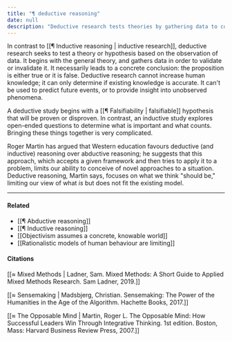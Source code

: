 ```yaml
---
title: "¶ deductive reasoning"
date: null
description: "Deductive research tests theories by gathering data to confirm or reject hypotheses, focusing on concrete conclusions rather than generating new knowledge or predicting future events."
---
```


In contrast to [[¶ Inductive reasoning | inductive research]], deductive research seeks to test a theory or hypothesis based on the observation of data. It begins with the general theory, and gathers data in order to validate or invalidate it. It necessarily leads to a concrete conclusion: the proposition is either true or it is false. Deductive research cannot increase human knowledge; it can only determine if existing knowledge is accurate. It can't be used to predict future events, or to provide insight into unobserved phenomena.

A deductive study begins with a [[¶ Falsifiability | falsifiable]] hypothesis that will be proven or disproven. In contrast, an inductive study explores open-ended questions to determine what is important and what counts. Bringing these things together is very complicated.

Roger Martin has argued that Western education favours deductive (and inductive) reasoning over abductive reasoning; he suggests that this approach, which accepts a given framework and then tries to apply it to a problem, limits our ability to conceive of novel approaches to a situation. Deductive reasoning, Martin says, focuses on what we think "should be," limiting our view of what _is_ but does not fit the existing model.

---

#### Related

- [[¶ Abductive reasoning]]
- [[¶ Inductive reasoning]]
- [[Objectivism assumes a concrete, knowable world]]
- [[Rationalistic models of human behaviour are limiting]]

#### Citations

[[≈ Mixed Methods | Ladner, Sam. Mixed Methods: A Short Guide to Applied Mixed Methods Research. Sam Ladner, 2019.]]

[[≈ Sensemaking | Madsbjerg, Christian. Sensemaking: The Power of the Humanities in the Age of the Algorithm. Hachette Books, 2017.]]

[[≈ The Opposable Mind | Martin, Roger L. The Opposable Mind: How Successful Leaders Win Through Integrative Thinking. 1st edition. Boston, Mass: Harvard Business Review Press, 2007.]]
